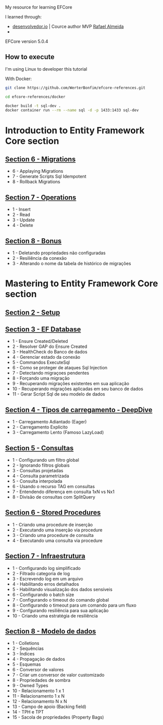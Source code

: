 My resource for learning EFCore

I learned through:
* [desenvolvedor.io][dev.io] | Cource author MVP [Rafael Almeida][rafael]
* 


[dev.io]:https://desenvolvedor.io/
[rafael]:https://github.com/ralmsdeveloper


EFCore version 5.0.4

## How to execute

I'm using Linux to developer this tutorial

With Docker:
```bash
git clone https://github.com/WerterBonfim/efcore-references.git

cd efcore-references/docker

docker build -t sql-dev .
docker container run --rm --name sql -d -p 1433:1433 sql-dev

```

# Introduction to Entity Framework Core section

## [Section 6 - Migrations][level01.migrations]

 * 6 - Applaying Migrations
 * 7 - Generate Scripts Sql Idempotent
 * 8 - Rollback Migrations

 [level01.migrations]:howto/01-introduction/06-migracoes.md

## [Section 7 - Operations][level01.operations]

* 1 - Insert
* 2 - Read
* 3 - Update
* 4 - Delete

[level01.operations]:howto/01-introduction/07-operations.md

## [Section 8 - Bonus][level01.bonus]
* 1 - Deletando propriedades não configuradas
* 2 - Resiliência da conexão
* 3 - Alterando o nome da tabela de histórico de migrações

[level01.bonus]:howto/01-introduction/08-bonus.md


# Mastering to Entity Framework Core section

## [Section 2 - Setup][level02.setup]

[level02.setup]:howto/02-mastering/02-setup.md

## [Section 3 - EF Database][level02.ef-database]

* 1 - Ensure Created/Deleted
* 2 -  Resolver GAP do Ensure Created
* 3 -  HealthCheck do Banco de dados
* 4 -  Gerenciar estado da conexão
* 5 -  Commandos ExecuteSql
* 6 -  Como se proteger de ataques Sql Injection
* 7 -  Detectando migraçoes pendentes
* 8 -  Forçando uma migração
* 9 -  Recuperando migrações existentes em sua aplicação
* 10 - Recuperando migrações aplicadas em seu banco de dados
* 11 - Gerar Script Sql de seu modelo de dados


[level02.ef-database]:howto/02-mastering/03-ef-database.md

## [Section 4 - Tipos de carregamento - DeepDive][level02.tipos-de-carregamento]

* 1 - Carregamento Adiantado (Eager)
* 2 - Carregamento Explícito
* 3 - Carregamento Lento (Famoso LazyLoad)

[level02.tipos-de-carregamento]:howto/02-mastering/04-tipos-de-carregamento-deep-dive.md


## [Section 5 - Consultas ][level02.consultas]

* 1 - Configurando um filtro global
* 2 - Ignorando filtros globais
* 3 - Consultas projetadas
* 4 - Consulta parametrizada
* 5 - Consulta interpolada
* 6 - Usando o recurso TAG em consultas
* 7 - Entendendo diferença em consulta 1xN vs Nx1
* 8 - Divisão de consultas com SplitQuery


[level02.consultas]:howto/02-mastering/05-consultas.md


## [Section 6 - Stored Procedures ][level02.stored-procedures]

* 1 - Criando uma procedure de inserção
* 2 - Executando uma inserção via procedure
* 3 - Criando uma procedure de consulta
* 4 - Executando uma consulta via procedure


[level02.stored-procedures]:howto/02-mastering/06-stored-procedure.md


## [Section 7 - Infraestrutura ][level02.infraestrutura]

* 1 - Configurando log simplificado
* 2 - Filtrado categoria de log
* 3 - Escrevendo log em um arquivo
* 4 - Habilitando erros detalhados
* 5 - Habilitando visualização dos dados sensíveis
* 6 - Configurando o batch size
* 7 - Configurando o timeout do comando global
* 8 - Configurando o timeout para um comando para um fluxo
* 9 - Confgurando resiliência para sua aplicação
* 10 - Criando uma estratégia de resiliência


[level02.infraestrutura]:howto/02-mastering/07-infraestrutura.md

## [Section 8 - Modelo de dados ][level02.modelo-de-dados]

* 1 - Colletions
* 2 - Sequências
* 3 - Índices
* 4 - Propagação de dados
* 5 - Esquemas
* 6 - Conversor de valores
* 7 - Criar um conversor de valor customizado
* 8 - Propriedades de sombra
* 9 - Owned Types
* 10 - Relacionamento 1 x 1
* 11 - Relacionamento 1 x N
* 12 - Relacionamento N x N
* 13 - Campo de apoio (Backing field)
* 14 - TPH e TPT
* 15 - Sacola de propriedades (Property Bags)



[level02.modelo-de-dados]:howto/02-mastering/08-modelo-de-dados.md
